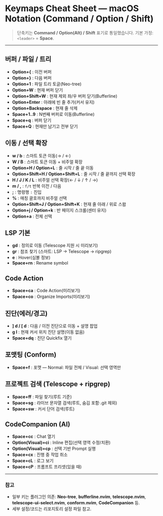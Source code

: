 # Keymaps Cheat Sheet — macOS Notation (Command / Option / Shift)

> 단축키는 **Command / Option(Alt) / Shift** 표기로 통일했습니다.
> 기본 가정: `<leader>` = **Space**.

---

## 버퍼 / 파일 / 트리

- **Option+{** : 이전 버퍼
- **Option+}** : 다음 버퍼
- **Option+1** : 파일 트리 토글(Neo-tree)
- **Option+W** : 현재 버퍼 닫기
- **Option+Shift+W** : 현재 제외 좌/우 버퍼 닫기(Bufferline)
- **Option+Enter** : 아래에 빈 줄 추가(커서 유지)
- **Option+Backspace** : 현재 줄 삭제
- **Space+1..9** : N번째 버퍼로 이동(Bufferline)
- **Space+q** : 버퍼 닫기
- **Space+Q** : 현재만 남기고 전부 닫기

## 이동 / 선택 확장

- **w / b** : 스마트 토큰 이동(→ / ←)
- **W / B** : 스마트 토큰 이동 + 비주얼 확장
- **Option+H / Option+L** : 줄 시작 / 줄 끝 이동
- **Option+Shift+H / Option+Shift+L** : 줄 시작 / 줄 끝까지 선택 확장
- **H / J / K / L** : 비주얼 선택 확장(← / ↓ / ↑ / →)
- **m / ,** : `f/t` 반복 이전 / 다음
- **;** : 명령행 `:` 진입
- **%** : 매칭 괄호까지 비주얼 선택
- **Option+Shift+J / Option+Shift+K** : 현재 줄 아래 / 위로 스왑
- **Option+j / Option+k** : 반 페이지 스크롤(센터 유지)
- **Option+a** : 전체 선택

## LSP 기본

- **gd** : 정의로 이동 (Telescope 지원 시 미리보기)
- **gr** : 참조 찾기 (스마트: LSP → Telescope → ripgrep)
- **e** : Hover(심볼 정보)
- **Space+rn** : Rename symbol

## Code Action

- **Space+ca** : Code Action(미리보기)
- **Space+co** : Organize Imports(미리보기)

## 진단(에러/경고)

- **] d / \[ d** : 다음 / 이전 진단으로 이동 + 설명 팝업
- **g l** : 현재 커서 위치 진단 설명(이동 없음)
- **Space+dq** : 진단 Quickfix 열기

## 포맷팅 (Conform)

- **Space+f** : 포맷 — Normal: 파일 전체 / Visual: 선택 영역만

## 프로젝트 검색 (Telescope + ripgrep)

- **Space+ff** : 파일 찾기(루트 기준)
- **Space+sg** : 라이브 문자열 검색(루트, 숨김 포함·.git 제외)
- **Space+sw** : 커서 단어 검색(루트)

## CodeCompanion (AI)

- **Space+cc** : Chat 열기
- **Option(Visual)+ci** : Inline 편집(선택 영역 수정/치환)
- **Option(Visual)+cp** : 선택 기반 Prompt 실행
- **Space+cx** : 진행 중 작업 취소
- **Space+cL** : 로그 보기
- **Space+cP** : 프롬프트 프리셋(있을 때)

---

### 참고

- 일부 키는 플러그인 의존: **Neo-tree**, **bufferline.nvim**, **telescope.nvim**, **telescope-ui-select.nvim**, **conform.nvim**, **CodeCompanion** 등.
- 세부 설정/코드는 리포지토리 설정 파일 참고.

